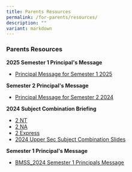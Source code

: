 ```yaml
---
title: Parents Resources
permalink: /for-parents/resources/
description: ""
variant: markdown
---
```

###  Parents Resources 

**2025 Semester 1 Principal's Message**
* [Principal Message for Semester 1 2025](/files/BMSS_2025_Semester_1_Principal_s_Message.pdf)


**Semester 2  Principal's Message**
* [Principal Message for Semester 2 2024](/files/BMSS_2024_Semester_2_Principals_Message.pdf)

**2024 Subject Combination Briefing**
* [2 NT](/files/2024_Subject_Combination_Briefing_2NT.pdf)
* [2 NA](/files/2024_Subject_Combination_Briefing_2NA.pdf)
* [2 Express](/files/2024_Subject_Combination_Briefing_2EXP.pdf)
* [2024 Upper Sec Subject Combination Slides](/files/2024_Upper_Sec_Subj_Combination_Slides.pdf)

**Semester 1  Principal's Message**
* [BMSS_2024 Semester 1 Principals Message](/files/BMSS_2024_Semester_1_Principals_Message.pdf)